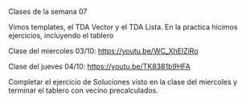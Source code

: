 Clases de la semana 07

Vimos templates, el TDA Vector y el TDA Lista. En la practica hicimos ejercicios, incluyendo el tablero

Clase del miercoles 03/10: https://youtu.be/WC_XhElZiRo

Clase del jueves 04/10: https://youtu.be/TK8381b9HFA

Completar el ejercicio de Soluciones visto en la clase del miercoles y terminar el tablero con vecino precalculados.
